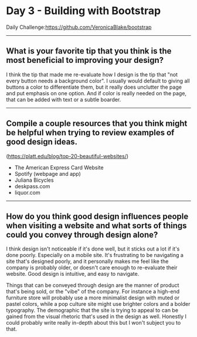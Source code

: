 # Day 3 - Building with Bootstrap
Daily Challenge:https://github.com/VeronicaBlake/bootstrap

---

## What is your favorite tip that you think is the most beneficial to improving your design?
I think the tip that made me re-evaluate how I design is the tip that "not every button needs a background color". I usually would default to giving all buttons a color to differentiate them, but it really does unclutter the page and put emphasis on one option. And if color is really needed on the page, that can be added with text or a subtle boarder.

---

## Compile a couple resources that you think might be helpful when trying to review examples of good design ideas.
(https://platt.edu/blog/top-20-beautiful-websites/)
 - The American Express Card Website 
 - Spotify (webpage and app)
 - Juliana Bicycles
 - deskpass.com
 - liquor.com

---

## How do you think good design influences people when visiting a website and what sorts of things could you convey through design alone?
I think design isn't noticeable if it's done well, but it sticks out a lot if it's done poorly. Especially on a mobile site. It's frustrating to be navigating a site that's designed poorly, and it personally makes me feel like the company is probably older, or doesn't care enough to re-evaluate their website. 
Good design is intuitive, and easy to navigate.

Things that can be conveyed through design are the manner of product that's being sold, or the "vibe" of the company. For instance a high-end furniture store will probably use a more minimalist design with muted or pastel colors, while a pop culture site might use brighter colors and a bolder typography. The demographic that the site is trying to appeal to can be gained from the visual rhetoric that's used in the design as well. Honestly I could probably write really in-depth about this but I won't subject you to that. 